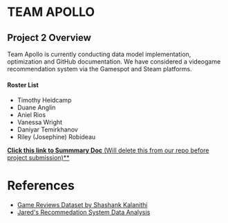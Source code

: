 # TEAM APOLLO
## Project 2 Overview
Team Apollo is currently conducting data model implementation, optimization and GitHub documentation. We have considered a videogame recommendation system via the Gamespot and Steam platforms.

#### Roster List
- Timothy Heidcamp
- Duane Anglin 
- Aniel Rios 
- Vanessa Wright 
- Daniyar Temirkhanov 
- Riley (Josephine) Robideau

[**Click this link to Summmary Doc** (Will delete this from our repo before project submission)**](https://docs.google.com/document/d/1_uuymdDroABmK8becVYevVApo8j1_2vc_oRuBR6Cp7w/edit)

# References
- [Game Reviews Dataset by Shashank Kalanithi](https://www.kaggle.com/datasets/sridharstreaks/game-reviews-dataset/data)
- [Jared's Recommedation System Data Analysis](https://github.com/Jmp13033/reccomendation_system/tree/master/app/helpers)
